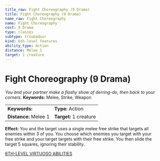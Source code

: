 ```yaml
---
title_raw: Fight Choreography (9 Drama)
title: Fight Choreography (9 Drama)
name_raw: Fight Choreography
name: Fight Choreography
cost: 9 Drama
type: classes
subtype: troubadour
kind: 6th-level features
ability_type: Action
distance: Melee 1
target: 1 creature
---
```


# Fight Choreography (9 Drama)

*You and your partner make a flashy show of derring-do, then back to your corners.* **Keywords:** Melee, Strike, Weapon

|                       |                        |
| :-------------------- | :--------------------- |
| **Keywords:**         | **Type:** Action       |
| **Distance:** Melee 1 | **Target:** 1 creature |

**Effect:** You and the target uses a single melee free strike that targets all enemies within 3 of you. You choose which enemies you target with your free strike and your target targets with their free strike. You then slide the target 5 squares, ignoring their stability.

[6TH-LEVEL VIRTUOSO ABILITIES](./6th-Level%20Virtuoso%20Abilities.md)
